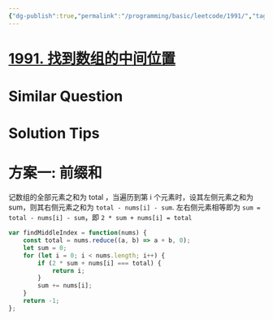 ```yaml
---
{"dg-publish":true,"permalink":"/programming/basic/leetcode/1991/","tags":["leetcode/prefix-sum"]}
---
```



# [1991. 找到数组的中间位置](https://leetcode.cn/problems/find-the-middle-index-in-array/)

# Similar Question

# Solution Tips

# 方案一: 前缀和

记数组的全部元素之和为 total ，当遍历到第 i 个元素时，设其左侧元素之和为 sum，则其右侧元素之和为 `total - nums[i] - sum`. 左右侧元素相等即为 `sum = total - nums[i] - sum`，即 `2 * sum + nums[i] = total`

```js
var findMiddleIndex = function(nums) {
    const total = nums.reduce((a, b) => a + b, 0);
    let sum = 0;
    for (let i = 0; i < nums.length; i++) {
        if (2 * sum + nums[i] === total) {
            return i;
        }
        sum += nums[i];
    }
    return -1;
};
```
